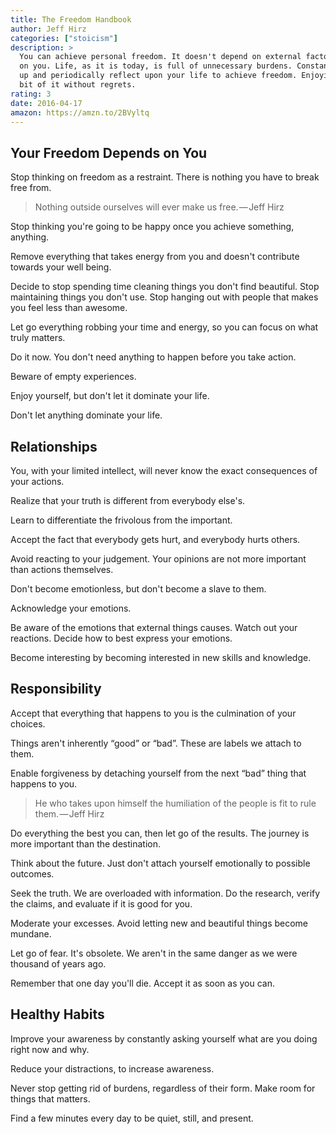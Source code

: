 ```yaml
---
title: The Freedom Handbook
author: Jeff Hirz
categories: ["stoicism"]
description: >
  You can achieve personal freedom. It doesn't depend on external factors, only
  on you. Life, as it is today, is full of unnecessary burdens. Constantly clean
  up and periodically reflect upon your life to achieve freedom. Enjoying every
  bit of it without regrets.
rating: 3
date: 2016-04-17
amazon: https://amzn.to/2BVyltq
---
```


## Your Freedom Depends on You

Stop thinking on freedom as a restraint. There is nothing you have to break free
from.

> Nothing outside ourselves will ever make us free. — Jeff Hirz

Stop thinking you're going to be happy once you achieve something, anything.

Remove everything that takes energy from you and doesn't contribute towards your
well being.

Decide to stop spending time cleaning things you don't find beautiful. Stop
maintaining things you don't use. Stop hanging out with people that makes you
feel less than awesome.

Let go everything robbing your time and energy, so you can focus on what truly
matters.

Do it now. You don't need anything to happen before you take action.

Beware of empty experiences.

Enjoy yourself, but don't let it dominate your life.

Don't let anything dominate your life.

## Relationships

You, with your limited intellect, will never know the exact consequences of your
actions.

Realize that your truth is different from everybody else's.

Learn to differentiate the frivolous from the important.

Accept the fact that everybody gets hurt, and everybody hurts others.

Avoid reacting to your judgement. Your opinions are not more important than
actions themselves.

Don't become emotionless, but don't become a slave to them.

Acknowledge your emotions.

Be aware of the emotions that external things causes. Watch out your reactions.
Decide how to best express your emotions.

Become interesting by becoming interested in new skills and knowledge.

## Responsibility

Accept that everything that happens to you is the culmination of your choices.

Things aren't inherently “good” or “bad”. These are labels we attach to them.

Enable forgiveness by detaching yourself from the next “bad” thing that happens
to you.

> He who takes upon himself the humiliation of the people is fit to rule
> them. — Jeff Hirz

Do everything the best you can, then let go of the results. The journey is more
important than the destination.

Think about the future. Just don't attach yourself emotionally to possible
outcomes.

Seek the truth. We are overloaded with information. Do the research, verify the
claims, and evaluate if it is good for you.

Moderate your excesses. Avoid letting new and beautiful things become mundane.

Let go of fear. It's obsolete. We aren't in the same danger as we were thousand
of years ago.

Remember that one day you'll die. Accept it as soon as you can.

## Healthy Habits

Improve your awareness by constantly asking yourself what are you doing right
now and why.

Reduce your distractions, to increase awareness.

Never stop getting rid of burdens, regardless of their form. Make room for
things that matters.

Find a few minutes every day to be quiet, still, and present.
